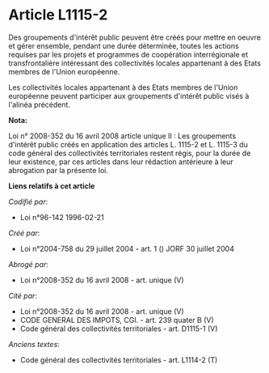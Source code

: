 # Article L1115-2

Des groupements d'intérêt public peuvent être créés pour mettre en oeuvre et gérer ensemble, pendant une durée déterminée,
toutes les actions requises par les projets et programmes de coopération interrégionale et transfrontalière intéressant des
collectivités locales appartenant à des Etats membres de l'Union européenne.

Les collectivités locales appartenant à des Etats membres de l'Union européenne peuvent participer aux groupements d'intérêt
public visés à l'alinéa précédent.

**Nota:**

Loi n° 2008-352 du 16 avril 2008 article unique II : Les groupements d'intérêt public créés en application des articles L.
1115-2 et L. 1115-3 du code général des collectivités territoriales restent régis, pour la durée de leur existence, par ces
articles dans leur rédaction antérieure à leur abrogation par la présente loi.

**Liens relatifs à cet article**

_Codifié par_:

  - Loi n°96-142 1996-02-21

_Créé par_:

  - Loi n°2004-758 du 29 juillet 2004 - art. 1 () JORF 30 juillet 2004

_Abrogé par_:

  - Loi n°2008-352 du 16 avril 2008 - art. unique (V)

_Cité par_:

  - Loi n°2008-352 du 16 avril 2008 - art. unique (V)
  - CODE GENERAL DES IMPOTS, CGI. - art. 239 quater B (V)
  - Code général des collectivités territoriales - art. D1115-1 (V)

_Anciens textes_:

  - Code général des collectivités territoriales - art. L1114-2 (T)
